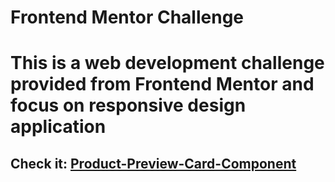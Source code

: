 # Frontend Mentor Challenge

<h1>This is a web development challenge provided from Frontend Mentor and focus on responsive design application</h1>

<h2>Check it: <a href="https://frontend-ch-1.netlify.app/">Product-Preview-Card-Component</a></h2>
